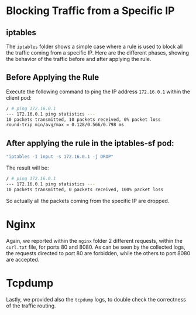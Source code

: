 # Blocking Traffic from a Specific IP
## iptables
The ``iptables`` folder shows a simple case where a rule is used to block all the traffic coming from a specific IP. Here are the different phases, showing the behavior of the traffic before and after applying the rule.

## Before Applying the Rule

Execute the following command to ping the IP address `172.16.0.1` within the client pod:

```sh
/ # ping 172.16.0.1
--- 172.16.0.1 ping statistics ---
10 packets transmitted, 10 packets received, 0% packet loss
round-trip min/avg/max = 0.128/0.566/0.798 ms
```

## After applying the rule in the iptables-sf pod:
 
```sh
"iptables -I input -s 172.16.0.1 -j DROP"
```

The result will be:
```sh
/ # ping 172.16.0.1
--- 172.16.0.1 ping statistics ---
10 packets transmitted, 0 packets received, 100% packet loss
```

So actually all the packets coming from the specific IP are dropped.

# Nginx 
Again, we reported within the ``nginx`` folder 2 different requests, within the ``curl.txt`` file, for ports 80 and 8080. As can be seen by the collected logs, the requests directed to port 80 are forbidden, while the others to port 8080 are accepted.

# Tcpdump 
Lastly, we provided also the ``tcpdump`` logs, to double check the correctness of the traffic routing.
